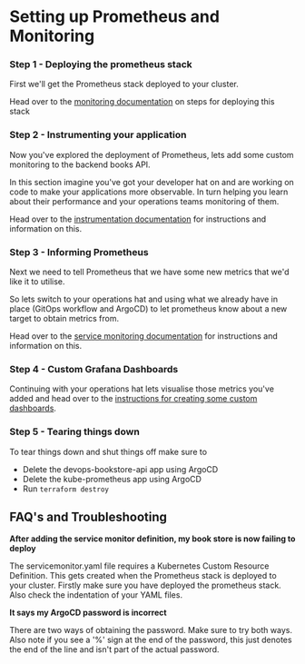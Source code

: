 # Setting up Prometheus and Monitoring

### Step 1 - Deploying the prometheus stack

First we'll get the Prometheus stack deployed to your cluster.

Head over to the [monitoring documentation](./MONITORING.md) on steps for deploying this stack

### Step 2 - Instrumenting your application

Now you've explored the deployment of Prometheus, lets add some custom monitoring to the backend books API.

In this section imagine you've got your developer hat on and are working on code to make your applications more observable. In turn helping you learn about their performance and your operations teams monitoring of them.

Head over to the [instrumentation documentation](./INSTRUMENTATION.md) for instructions and information on this.

### Step 3 - Informing Prometheus

Next we need to tell Prometheus that we have some new metrics that we'd like it to utilise.

So lets switch to your operations hat and using what we already have in place (GitOps workflow and ArgoCD) to let prometheus know about a new target to obtain metrics from.

Head over to the [service monitoring documentation](./SERVICEMONITORING.md) for instructions and information on this.

### Step 4 - Custom Grafana Dashboards

Continuing with your operations hat lets visualise those metrics you've added and head over to the [instructions for creating some custom dashboards](./DASHBOARDS.md).

### Step 5 - Tearing things down

To tear things down and shut things off make sure to

* Delete the devops-bookstore-api app using ArgoCD
* Delete the kube-prometheus app using ArgoCD
* Run `terraform destroy`

## FAQ's and Troubleshooting

**After adding the service monitor definition, my book store is now failing to deploy**

The servicemonitor.yaml file requires a Kubernetes Custom Resource Definition. This gets created when the Prometheus stack is deployed to your cluster. Firstly make sure you have deployed the prometheus stack. Also check the indentation of your YAML files.

**It says my ArgoCD password is incorrect**

There are two ways of obtaining the password. Make sure to try both ways. Also note if you see a '%' sign at the end of the password, this just denotes the end of the line and isn't part of the actual password.








